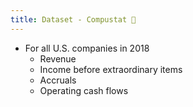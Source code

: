 ```yaml
---
title: Dataset - Compustat 🗽
---
```


- For all U.S. companies in 2018
  - Revenue
  - Income before extraordinary items
  - Accruals
  - Operating cash flows
